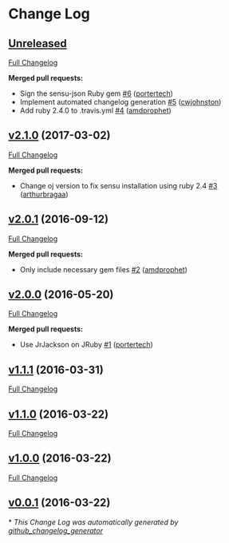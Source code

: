 # Change Log

## [Unreleased](https://github.com/sensu/sensu-json/tree/HEAD)

[Full Changelog](https://github.com/sensu/sensu-json/compare/v2.1.0...HEAD)

**Merged pull requests:**

- Sign the sensu-json Ruby gem [\#6](https://github.com/sensu/sensu-json/pull/6) ([portertech](https://github.com/portertech))
- Implement automated changelog generation [\#5](https://github.com/sensu/sensu-json/pull/5) ([cwjohnston](https://github.com/cwjohnston))
- Add ruby 2.4.0 to .travis.yml [\#4](https://github.com/sensu/sensu-json/pull/4) ([amdprophet](https://github.com/amdprophet))

## [v2.1.0](https://github.com/sensu/sensu-json/tree/v2.1.0) (2017-03-02)
[Full Changelog](https://github.com/sensu/sensu-json/compare/v2.0.1...v2.1.0)

**Merged pull requests:**

- Change oj version to fix sensu installation using ruby 2.4 [\#3](https://github.com/sensu/sensu-json/pull/3) ([arthurbragaa](https://github.com/arthurbragaa))

## [v2.0.1](https://github.com/sensu/sensu-json/tree/v2.0.1) (2016-09-12)
[Full Changelog](https://github.com/sensu/sensu-json/compare/v2.0.0...v2.0.1)

**Merged pull requests:**

- Only include necessary gem files [\#2](https://github.com/sensu/sensu-json/pull/2) ([amdprophet](https://github.com/amdprophet))

## [v2.0.0](https://github.com/sensu/sensu-json/tree/v2.0.0) (2016-05-20)
[Full Changelog](https://github.com/sensu/sensu-json/compare/v1.1.1...v2.0.0)

**Merged pull requests:**

- Use JrJackson on JRuby [\#1](https://github.com/sensu/sensu-json/pull/1) ([portertech](https://github.com/portertech))

## [v1.1.1](https://github.com/sensu/sensu-json/tree/v1.1.1) (2016-03-31)
[Full Changelog](https://github.com/sensu/sensu-json/compare/v1.1.0...v1.1.1)

## [v1.1.0](https://github.com/sensu/sensu-json/tree/v1.1.0) (2016-03-22)
[Full Changelog](https://github.com/sensu/sensu-json/compare/v1.0.0...v1.1.0)

## [v1.0.0](https://github.com/sensu/sensu-json/tree/v1.0.0) (2016-03-22)
[Full Changelog](https://github.com/sensu/sensu-json/compare/v0.0.1...v1.0.0)

## [v0.0.1](https://github.com/sensu/sensu-json/tree/v0.0.1) (2016-03-22)


\* *This Change Log was automatically generated by [github_changelog_generator](https://github.com/skywinder/Github-Changelog-Generator)*